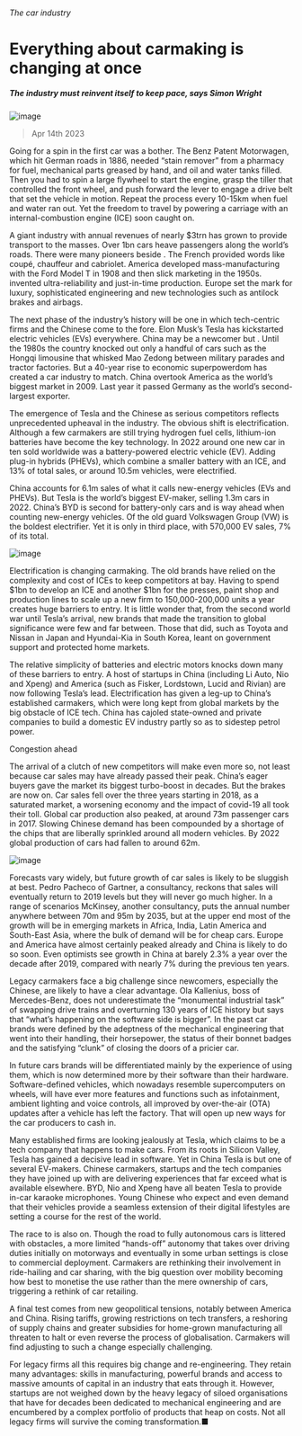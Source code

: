 ###### The car industry
# Everything about carmaking is changing at once 
##### The industry must reinvent itself to keep pace, says Simon Wright 
![image](images/20230422_SRD001.jpg) 
> Apr 14th 2023 
Going for a spin in the first car was a bother. The Benz Patent Motorwagen, which hit German roads in 1886, needed “stain remover” from a pharmacy for fuel, mechanical parts greased by hand, and oil and water tanks filled. Then you had to spin a large flywheel to start the engine, grasp the tiller that controlled the front wheel, and push forward the lever to engage a drive belt that set the vehicle in motion. Repeat the process every 10-15km when fuel and water ran out. Yet the freedom to travel by powering a carriage with an internal-combustion engine (ICE) soon caught on.
A giant industry with annual revenues of nearly $3trn has grown to provide transport to the masses. Over 1bn cars heave passengers along the world’s roads. There were many pioneers beside . The French provided words like coupé, chauffeur and cabriolet. America developed mass-manufacturing with the Ford Model T in 1908 and then slick marketing in the 1950s.  invented ultra-reliability and just-in-time production. Europe set the mark for luxury, sophisticated engineering and new technologies such as antilock brakes and airbags.
The next phase of the industry’s history will be one in which tech-centric firms and the Chinese come to the fore. Elon Musk’s Tesla has kickstarted electric vehicles (EVs) everywhere. China may be a newcomer but . Until the 1980s the country knocked out only a handful of cars such as the Hongqi limousine that whisked Mao Zedong between military parades and tractor factories. But a 40-year rise to economic superpowerdom has created a car industry to match. China overtook America as the world’s biggest market in 2009. Last year it passed Germany as the world’s second-largest exporter. 
The emergence of Tesla and the Chinese as serious competitors reflects unprecedented upheaval in the industry. The obvious shift is electrification. Although a few carmakers are still trying hydrogen fuel cells, lithium-ion batteries have become the key technology. In 2022 around one new car in ten sold worldwide was a battery-powered electric vehicle (EV). Adding plug-in hybrids (PHEVs), which combine a smaller battery with an ICE, and 13% of total sales, or around 10.5m vehicles, were electrified.
China accounts for 6.1m sales of what it calls new-energy vehicles (EVs and PHEVs). But Tesla is the world’s biggest EV-maker, selling 1.3m cars in 2022. China’s BYD is second for battery-only cars and is way ahead when counting new-energy vehicles. Of the old guard Volkswagen Group (VW) is the boldest electrifier. Yet it is only in third place, with 570,000 EV sales, 7% of its total.
![image](images/20230422_SRC437.png) 

Electrification is changing carmaking. The old brands have relied on the complexity and cost of ICEs to keep competitors at bay. Having to spend $1bn to develop an ICE and another $1bn for the presses, paint shop and production lines to scale up a new firm to 150,000-200,000 units a year creates huge barriers to entry. It is little wonder that, from the second world war until Tesla’s arrival, new brands that made the transition to global significance were few and far between. Those that did, such as Toyota and Nissan in Japan and Hyundai-Kia in South Korea, leant on government support and protected home markets.
The relative simplicity of batteries and electric motors knocks down many of these barriers to entry. A host of startups in China (including Li Auto, Nio and Xpeng) and America (such as Fisker, Lordstown, Lucid and Rivian) are now following Tesla’s lead. Electrification has given a leg-up to China’s established carmakers, which were long kept from global markets by the big obstacle of ICE tech. China has cajoled state-owned and private companies to build a domestic EV industry partly so as to sidestep petrol power.
Congestion ahead
The arrival of a clutch of new competitors will make  even more so, not least because car sales may have already passed their peak. China’s eager buyers gave the market its biggest turbo-boost in decades. But the brakes are now on. Car sales fell over the three years starting in 2018, as a saturated market, a worsening economy and the impact of covid-19 all took their toll. Global car production also peaked, at around 73m passenger cars in 2017. Slowing Chinese demand has been compounded by a shortage of the chips that are liberally sprinkled around all modern vehicles. By 2022 global production of cars had fallen to around 62m.
![image](images/20230422_SRC462.png) 

Forecasts vary widely, but future growth of car sales is likely to be sluggish at best. Pedro Pacheco of Gartner, a consultancy, reckons that sales will eventually return to 2019 levels but they will never go much higher. In a range of scenarios McKinsey, another consultancy, puts the annual number anywhere between 70m and 95m by 2035, but at the upper end most of the growth will be in emerging markets in Africa, India, Latin America and South-East Asia, where the bulk of demand will be for cheap cars. Europe and America have almost certainly peaked already and China is likely to do so soon. Even optimists see growth in China at barely 2.3% a year over the decade after 2019, compared with nearly 7% during the previous ten years. 
Legacy carmakers face a big challenge since newcomers, especially the Chinese, are likely to have a clear advantage. Ola Kallenius, boss of Mercedes-Benz, does not underestimate the “monumental industrial task” of swapping drive trains and overturning 130 years of ICE history but says that “what’s happening on the software side is bigger”. In the past car brands were defined by the adeptness of the mechanical engineering that went into their handling, their horsepower, the status of their bonnet badges and the satisfying “clunk” of closing the doors of a pricier car. 
In future cars brands will be differentiated mainly by the experience of using them, which is now determined more by their software than their hardware. Software-defined vehicles, which nowadays resemble supercomputers on wheels, will have ever more features and functions such as infotainment, ambient lighting and voice controls, all improved by over-the-air (OTA) updates after a vehicle has left the factory. That will open up new ways for the car producers to cash in.

Many established firms are looking jealously at Tesla, which claims to be a tech company that happens to make cars. From its roots in Silicon Valley, Tesla has gained a decisive lead in software. Yet in China Tesla is but one of several EV-makers. Chinese carmakers, startups and the tech companies they have joined up with are delivering experiences that far exceed what is available elsewhere. BYD, Nio and Xpeng have all beaten Tesla to provide in-car karaoke microphones. Young Chinese who expect and even demand that their vehicles provide a seamless extension of their digital lifestyles are setting a course for the rest of the world.
The race to  is also on. Though the road to fully autonomous cars is littered with obstacles, a more limited “hands-off” autonomy that takes over driving duties initially on motorways and eventually in some urban settings is close to commercial deployment. Carmakers are rethinking their involvement in ride-hailing and car sharing, with the big question over mobility becoming how best to monetise the use rather than the mere ownership of cars, triggering a rethink of car retailing.
A final test comes from new geopolitical tensions, notably between America and China. Rising tariffs, growing restrictions on tech transfers, a reshoring of supply chains and greater subsidies for home-grown manufacturing all threaten to halt or even reverse the process of globalisation. Carmakers will find adjusting to such a change especially challenging.
For legacy firms all this requires big change and re-engineering. They retain many advantages: skills in manufacturing, powerful brands and access to massive amounts of capital in an industry that eats through it. However, startups are not weighed down by the heavy legacy of siloed organisations that have for decades been dedicated to mechanical engineering and are encumbered by a complex portfolio of products that heap on costs. Not all legacy firms will survive the coming transformation.■
